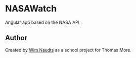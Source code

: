 # NASAWatch

Angular app based on the NASA API.

## Author

Created by [Wim Naudts](https://wimnaudts.sinners.be) as a school project for Thomas More.
